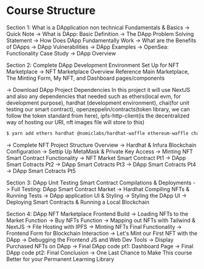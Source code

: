 # Course Structure

Section 1: What is a DApplication non technical Fundamentals  & Basics
-> Quick Note
-> What is DApp: Basic Definition
-> The DApp Problem Solving Statement
-> How Does DApp Fundamentally Work
-> What are the Benefits of DApps
-> DApp Vulnerabilities
-> DApp Examples
-> OpenSea: Functionality Case Study
-> DApp Overview

Section 2: Complete DApp Development Environment Set Up for NFT Marketplace
-> NFT Marketplace Overview Reference
Main Marketplace, The Minting Form, My NFT, and Dashboard pages/components

-> Download DApp Project Dependencies
In this project it will use NextJS and also any dependencies that needed such as ethers(local evm, for development purpose), hardhat (development environment), chai(for unit testing our smart contract), openzeppelin/contracts(token library, we can follow the token standard from here), ipfs-http-client(is the decentralized way of hosting our URI, nft images file will store to this)
```bash
$ yarn add ethers hardhat @nomiclabs/hardhat-waffle ethereum-waffle chai @nomiclabs/hardhat-ethers web3modal @openzeppelin/contracts ipfs-http-client axios
```

-> Complete NFT Project Structure Overview
-> Hardhat & Infura Blockchain Configuration
-> Settip Up MetaMask & Private Key Access
-> Minting NFT Smart Contract Functionality
-> NFT Market Smart Contract Pt1
-> DApp Smart Cotracts Pt2
-> DApp Smart Cotracts Pt3
-> DApp Smart Cotracts Pt4
-> DApp Smart Cotracts Pt5

Section 3: DApp Unit Testing Smart Contract Compilations & Deployments
-> Full Testing: DApp Smart Contract Market
-> Hardhat Compiling NFTs & Running Tests
-> DApp application UI & Styling
-> Styling the DApp UI
-> Deploying Smart Contracts & Running a Local Blockchain

Section 4: DApp NFT Marketplace Frontend Build
-> Loading NFTs to the Market Function
-> Buy NFTs Function
-> Mapping out NFTs with Tailwind & NextJS
-> File Hosting with IPFS
-> Minting NFTs Final Functionality
-> Frontend Form for Blockchain Interaction
-> Let's Mint our First NFT with the DApp
-> Debugging the Frontend JS and Web Dev Tools
-> Display Purchased NFTs on DApp
-> Final DApp code pt1: Dashboard Page
-> Final DApp code pt2: Final Conclusion
-> One Last Chance to Make This course Better for your Permanent Learning Library